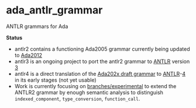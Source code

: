 # ada_antlr_grammar
ANTLR grammars for Ada

**Status**
* antlr2 contains a functioning Ada2005 grammar currently being updated to [Ada2012](http://www.ada-auth.org/standards/12rm/html/RM-P.html)
* antlr3 is an ongoing project to port the antlr2 grammar to [ANTLR](https://www.antlr3.org) version [3](https://github.com/antlr/antlr3)
* antlr4 is a direct translation of the [Ada202x draft grammar](http://www.ada-auth.org/standards/2xrm/html/RM-P.html) to [ANTLR](https://www.antlr.org)-[4](https://github.com/antlr/antlr4) in its early stages (not yet usable)
* Work is currently focusing on [branches/experimental](https://github.com/okellogg/ada_antlr_grammar/tree/branches/experimental) to extend the ANTLR2 grammar by enough semantic analysis to distinguish `indexed_component`, `type_conversion`, `function_call`.
